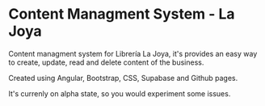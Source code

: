 # Content Managment System - La Joya
Content managment system for Librería La Joya, it's provides an easy way to create, update, read and delete content of the business.

Created using Angular, Bootstrap, CSS, Supabase and Github pages.

It's currenly on alpha state, so you would experiment some issues.
